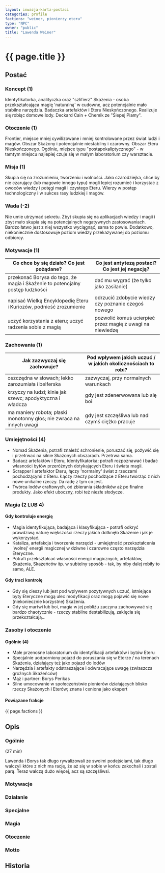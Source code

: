 ```yaml
---
layout: inwazja-karta-postaci
categories: profile
factions: "weiner, pionierzy eteru"
type: "NPC"
owner: "public"
title: "Lawenda Weiner"
---
```


# {{ page.title }}

## Postać

### Koncept (1)

Identyfikatorka, analityczka oraz "szlifierz" Skażenia - osoba przekształcająca magię 'naturalną' w cudowne, acz potencjalnie mało stabilne narzędzia. Badaczka artefaktów i Eteru Nieskończonego. Realizuje się robiąc domowe lody. Deckard Cain + Chemik ze "Ślepej Plamy".

### Otoczenie (1)

Frontier, miejsce mniej cywilizowane i mniej kontrolowane przez świat ludzi i magów. Obszar Skażony i potencjalnie niestabilny i czarowny. Obszar Eteru Nieskończonego. Ogólnie, miejsce typu "postapokaliptycznego" - w tamtym miejscu najlepiej czuje się w małym laboratorium czy warsztacie.

### Misja (1)

Skupia się na zrozumieniu, tworzeniu i wolności. Jako czarodziejka, chce by nie czarujący (lub magowie innego typu) mogli lepiej rozumieć i korzystać z owoców wiedzy i potęgi magii i czystego Eteru. Wierzy w postęp technologiczny i w sukces rasy ludzkiej i magów.

### Wada (-2)

Nie umie utrzymać sekretu. Zbyt skupia się na aplikacjach wiedzy i magii i zbyt mało skupia się na potencjalnych negatywnych zastosowaniach. Bardzo łatwo jest z niej wszystko wyciągnąć, sama to powie. Dodatkowo, niekoniecznie dostosowuje poziom wiedzy przekazywanej do poziomu odbiorcy.

### Motywacje (1)

| Co chce by się działo? Co jest pożądane?                 | Co jest antytezą postaci? Co jest jej negacją?               |
|----------------------------------------------------------|--------------------------------------------------------------|
| przekonać Borysa do tego, że magia i Skażenie to potencjalny postęp ludzkości | dać mu wygrać (że tylko jako zasilanie) |
| napisać Wielką Encyklopedię Eteru i Kuriozów, podnieść zrozumienie | odrzucić zdobycie wiedzy czy poznanie czegoś nowego |
| uczyć korzystania z eteru; uczyć radzenia sobie z magią  | pozwolić komuś ucierpieć przez magię z uwagi na niewiedzę |

### Zachowania (1)

| Jak zazwyczaj się zachowuje?                             | Pod wpływem jakich uczuć / w jakich okolicznościach to robi? |
|----------------------------------------------------------|--------------------------------------------------------------|
| oszczędna w słowach; lekko zarozumiała i belferska       | zazwyczaj, przy normalnych warunkach |
| krzyczy na ludzi; klnie jak szewc; apodyktyczna i władcza | gdy jest zdenerwowana lub się boi |
| ma maniery robota; płaski monotonny głos; nie zwraca na innych uwagi | gdy jest szczęśliwa lub nad czymś ciężko pracuje |

### Umiejętności (4)

* Nomad Skażenia, potrafi znaleźć schronienie, poruszać się, pożywić się i przetrwać na silnie Skażonych obszarach. Przetrwa sama.
* Badacz artefaktów i Eteru, Identyfikatorka; potrafi rozpoznawać i badać własności bytów przeróżnych dotykających Eteru i świata magii.
* Scrapper i artefaktor Eteru, łączy 'normalny' świat z rzeczami pochodzącymi z Eteru. Łączy rzeczy pochodzące z Eteru tworząc z nich nowe unikalne rzeczy. Da radę z tym co jest.
* Twórca lodów craftowych, od zbierania składników aż po finalne produkty. Jako efekt uboczny, robi też niezłe słodycze.

### Magia (2 LUB 4)

#### Gdy kontroluje energię

* Magia identyfikująca, badająca i klasyfikująca - potrafi odkryć prawdziwą naturę większości rzeczy jakich dotknęło Skażenie i jak je wykorzystać.
* Kataliza, artefakcja i tworzenie narzędzi - umiejętność przekształcenia 'wolnej' energii magicznej w dziwne i czarowne często narzędzia Eteryczne.
* Potrafi przekształcać własności energii magicznych, artefaktów, Skażenia, Skażeńców itp. w subtelny sposób - tak, by niby dalej robiły to samo, ALE.

#### Gdy traci kontrolę

* Gdy się cieszy lub jest pod wpływem pozytywnych uczuć, istniejące byty Eteryczne mogą ulec modyfikacji oraz mogą pojawić się nowe (niekoniecznie korzystne) Skażenia.
* Gdy się martwi lub boi, magia w jej pobliżu zaczyna zachowywać się bardzo chaotycznie - rzeczy stabilne destabilizują, zaklęcia się przekształcają...

### Zasoby i otoczenie

#### Ogólnie (4)

* Małe przenośne laboratorium do identyfikacji artefaktów i bytów Eteru
* Specjalnie uodporniony pojazd do poruszania się w Eterze / na terenach Skażenia, działający też jako pojazd do lodów
* Narzędzia i artefakty odstraszające i odwracające uwagę (zwłaszcza groźnych Skażeńców)
* Mąż i partner: Borys Perikas
* Silne umocowanie w społeczeństwie pionierów działających blisko rzeczy Skażonych i Eterów; znana i ceniona jako ekspert

#### Powiązane frakcje

{{ page.factions }}

## Opis

### Ogólnie

(27 min)

Lawenda i Borys tak długo rywalizowali ze swoimi podejściami, tak długo walczyli które z nich ma rację, że aż się w sobie w końcu zakochali i zostali parą. Teraz walczą dużo więcej, acz są szczęśliwsi.

### Motywacje


### Działanie


### Specjalne


### Magia


### Otoczenie


### Motto


## Historia
